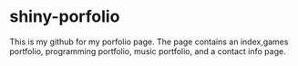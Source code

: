 # shiny-porfolio
This is my github for my porfolio page. The page contains an index,games portfolio, programming portfolio, music portfolio, and a contact info page.
